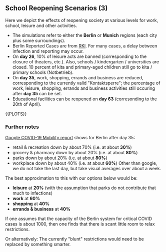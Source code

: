 ## School Reopening Scenarios (3)

Here we depict the effects of reopening society at various levels for work, school, leisure and other activities.

- The simulations refer to either the **Berlin** or **Munich** regions (each city plus some surroundings).
- Berlin Reported Cases are from [RKI](https://npgeo-corona-npgeo-de.hub.arcgis.com/datasets/dd4580c810204019a7b8eb3e0b329dd6_0). For many cases, a delay between infection and reporting may occur.
- On **day 26**, 10% of leisure acts are banned (corresponding to the closure of theaters, etc.). Also, schools / kindergarten / universities are closed. 10 percent of kita and primary-aged children still go to kita / primary schools (Notbetrieb).
- On **day 35**, work, shopping, errands and business are reduced, corresponding to the currently valid "Kontaktsperre"; the percentage of work, leisure, shopping, errands and business activities still occuring after **day 35** can be set.
- Educational facilities can be reopened on **day 63** (corresonding to the 20th of April).

{{PLOTS}}

### Further notes

[Google COVID-19 Mobility report](https://google.com/covid19/mobility) shows for Berlin after day 35:

- retail & recreation down by about 70% (i.e. at about **30%**)
- grocery & pharmacy down by about 20% (i.e. at about **80%**)
- parks down by about 20% (i.e. at about **80%**)
- workplace down by about 40% (i.e. at about **60%**)
  Other than google, we do not take the last day, but take visual averages over about a week.

The best approximation to this with our options below would be:

- **leisure** at **20%** (with the assumption that parks do not contribute that much to infections)
- **work** at **60%**
- **shopping** at **40%**
- **errands & business** at **40%**

If one assumes that the capacity of the Berlin system for critical COVID cases is about 1000, then one finds that there is scant little room to relax restrictions.

Or alternatively: The currently "blunt" restrictions would need to be replaced by something smarter.
